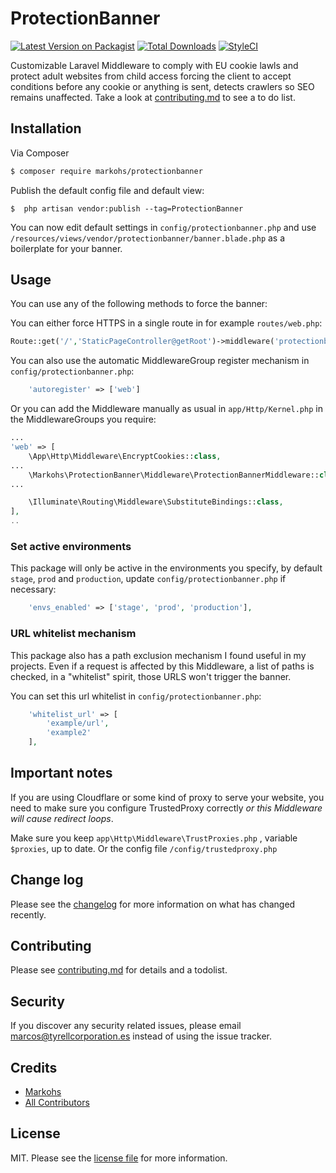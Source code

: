 # ProtectionBanner

[![Latest Version on Packagist][ico-version]][link-packagist]
[![Total Downloads][ico-downloads]][link-downloads]
[![StyleCI][ico-styleci]][link-styleci]

Customizable Laravel Middleware to comply with EU cookie lawls and protect adult websites from child access forcing the client to accept conditions before any cookie or anything is sent, detects crawlers so SEO remains unaffected. Take a look at [contributing.md](contributing.md) to see a to do list.

## Installation

Via Composer

``` bash
$ composer require markohs/protectionbanner
```

Publish the default config file and default view:
```
$  php artisan vendor:publish --tag=ProtectionBanner
```

You can now edit default settings in `config/protectionbanner.php` and use `/resources/views/vendor/protectionbanner/banner.blade.php` as a boilerplate for your banner.

## Usage

You can use any of the following methods to force the banner:

You can either force HTTPS in a single route in for example `routes/web.php`:
```php
Route::get('/','StaticPageController@getRoot')->middleware('protectionbanner');

```

You can also use the automatic MiddlewareGroup register mechanism in `config/protectionbanner.php`:
```php
	'autoregister' => ['web']
```

Or you can add the Middleware manually as usual in `app/Http/Kernel.php` in the MiddlewareGroups you require:

```php
...
'web' => [
    \App\Http\Middleware\EncryptCookies::class,
...
    \Markohs\ProtectionBanner\Middleware\ProtectionBannerMiddleware::class,
...

    \Illuminate\Routing\Middleware\SubstituteBindings::class,
],
..
```

### Set active environments

This package will only be active in the environments you specify, by default `stage`, `prod` and `production`, update `config/protectionbanner.php` if necessary:

```php
    'envs_enabled' => ['stage', 'prod', 'production'],
```

### URL whitelist mechanism

This package also has a path exclusion mechanism I found useful in my projects. Even if a request is affected by this Middleware, a list of paths is checked, in a "whitelist" spirit, those URLS won't trigger the banner.

You can set this url whitelist in  `config/protectionbanner.php`:
```php
    'whitelist_url' => [
        'example/url',
        'example2'
    ],

```

## Important notes

If you are using Cloudflare or some kind of proxy to serve your website, you need to make sure you configure TrustedProxy correctly *or this Middleware will cause redirect loops*.

Make sure you keep `app\Http\Middleware\TrustProxies.php` , variable `$proxies`, up to date. Or the config file `/config/trustedproxy.php`

## Change log

Please see the [changelog](changelog.md) for more information on what has changed recently.

## Contributing

Please see [contributing.md](contributing.md) for details and a todolist.

## Security

If you discover any security related issues, please email marcos@tyrellcorporation.es instead of using the issue tracker.

## Credits

- [Markohs][link-author]
- [All Contributors][link-contributors]

## License

MIT. Please see the [license file](license.md) for more information.

[ico-version]: https://img.shields.io/packagist/v/markohs/protectionbanner.svg?style=flat-square
[ico-downloads]: https://img.shields.io/packagist/dt/markohs/protectionbanner.svg?style=flat-square
[ico-travis]: https://img.shields.io/travis/markohs/protectionbanner/master.svg?style=flat-square
[ico-styleci]: https://styleci.io/repos/238480865/shield

[link-packagist]: https://packagist.org/packages/markohs/protectionbanner
[link-downloads]: https://packagist.org/packages/markohs/protectionbanner
[link-styleci]: https://styleci.io/repos/238480865
[link-author]: https://github.com/markohs
[link-contributors]: ../../contributors
